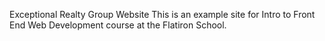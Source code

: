 Exceptional Realty Group Website
This is an example site for Intro to Front End Web Development course at the Flatiron School.
